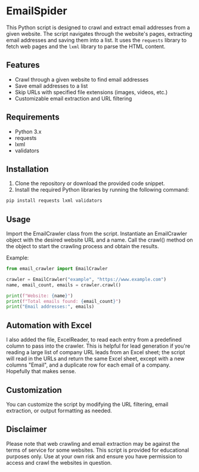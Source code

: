 # EmailSpider

This Python script is designed to crawl and extract email addresses from a given website. The script navigates through the website's pages, extracting email addresses and saving them into a list. It uses the `requests` library to fetch web pages and the `lxml` library to parse the HTML content.

## Features

- Crawl through a given website to find email addresses
- Save email addresses to a list
- Skip URLs with specified file extensions (images, videos, etc.)
- Customizable email extraction and URL filtering

## Requirements

- Python 3.x
- requests
- lxml
- validators

## Installation

1. Clone the repository or download the provided code snippet.
2. Install the required Python libraries by running the following command:

```bash
pip install requests lxml validators
```

## Usage
Import the EmailCrawler class from the script.
Instantiate an EmailCrawler object with the desired website URL and a name.
Call the crawl() method on the object to start the crawling process and obtain the results.

Example:
```python
from email_crawler import EmailCrawler

crawler = EmailCrawler("example", "https://www.example.com")
name, email_count, emails = crawler.crawl()

print(f"Website: {name}")
print(f"Total emails found: {email_count}")
print("Email addresses:", emails)
```

## Automation with Excel
I also added the file, ExcelReader, to read each entry from a predefined column to pass into the crawler. This is helpful for lead generation if you're reading a large list of company URL leads from an Excel sheet; the script will read in the URLs and return the same Excel sheet, except with a new columns "Email", and a duplicate row for each email of a company. Hopefully that makes sense.

## Customization
You can customize the script by modifying the URL filtering, email extraction, or output formatting as needed.

## Disclaimer
Please note that web crawling and email extraction may be against the terms of service for some websites. This script is provided for educational purposes only. Use at your own risk and ensure you have permission to access and crawl the websites in question.
